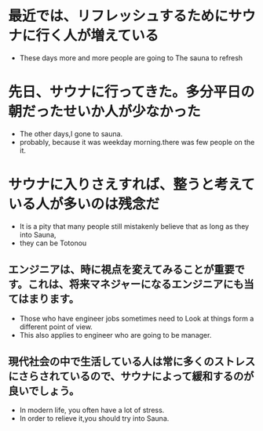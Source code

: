 # 最近では、リフレッシュするためにサウナに行く人が増えている
- These days more and more people are going to The sauna to refresh

# 先日、サウナに行ってきた。多分平日の朝だったせいか人が少なかった
- The other days,I gone to sauna.
- probably, because it was weekday morning.there was few people on the it.

# サウナに入りさえすれば、整うと考えている人が多いのは残念だ
- It is a pity that many people still mistakenly believe that as long as they into Sauna,
- they can be Totonou

## エンジニアは、時に視点を変えてみることが重要です。これは、将来マネジャーになるエンジニアにも当てはまります。
- Those who have engineer jobs sometimes need to Look at things form a different point of view.
- This also applies to engineer who are going to be manager.

## 現代社会の中で生活している人は常に多くのストレスにさらされているので、サウナによって緩和するのが良いでしょう。
- In modern life, you often have a lot of stress.
- In order to relieve it,you should try into Sauna.

